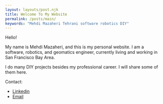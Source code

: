 ```yaml
---
layout: layouts/post.njk
title: Welcome To My Website
permalink: /posts/main/
keywords: "Mehdi Mazaheri Tehrani software robotics DIY"
---
```


Hello!

My name is Mehdi Mazaheri, and this is my personal website. I am a software, robotics, and geomatics engineer, currently living and working in San Francisco Bay Area.

I do many DIY projects besides my professional career. I will share some of them here.

Contact:
- [Linkedin](https://www.linkedin.com/in/mmazaheri/) 
- <a href="mailto:m.mazaheri.t@gmail.com" target="_blank">Email</a>


